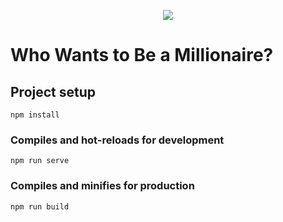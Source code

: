 <p align = "center">
  <img src = "https://encrypted-tbn0.gstatic.com/images?q=tbn:ANd9GcQ9tnRaoanHTVGKvp69pJDH8DImeSAc81kSuAgNSCawv1cLGl7S"   
</p>

# Who Wants to Be a Millionaire?

## Project setup
```
npm install
```

### Compiles and hot-reloads for development
```
npm run serve
```

### Compiles and minifies for production
```
npm run build
```

